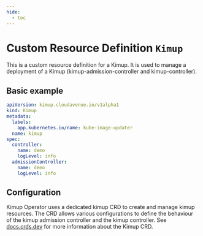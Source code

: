 ```yaml
---
hide:
  - toc
---
```


# Custom Resource Definition `Kimup`

This is a custom resource definition for a Kimup. It is used to manage a deployment of a Kimup (kimup-admission-controller and kimup-controller).

## Basic example

```yaml
apiVersion: kimup.cloudavenue.io/v1alpha1
kind: Kimup
metadata:
  labels:
    app.kubernetes.io/name: kube-image-updater
  name: kimup
spec:
  controller:
    name: demo
    logLevel: info
  admissionController:
    name: demo
    logLevel: info
```

## Configuration

Kimup Operator uses a dedicated kimup CRD to create and manage kimup resources. The CRD allows various configurations to define the behaviour of the kimup admission controller and the kimup controller. See [docs.crds.dev](https://doc.crds.dev/github.com/orange-cloudavenue/kube-image-updater/kimup.cloudavenue.io/Kimup/v1alpha1) for more information about the Kimup CRD.
